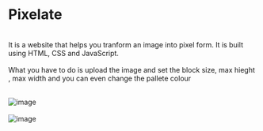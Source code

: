# Pixelate
<br>
It is a website that helps you tranform an image into pixel form. It is built using HTML, CSS and JavaScript.
<br></br>
What you have to do is upload the image and set the block size, max hieght , max width and you can even change the pallete colour <br></br>

![image](https://user-images.githubusercontent.com/96763019/188301844-1363e420-a1bf-44a8-a515-d5da9f25c5d8.png) <br></br>
![image](https://user-images.githubusercontent.com/96763019/188301857-422c7fd1-1cb2-4791-a133-fbdb06897e05.png)



